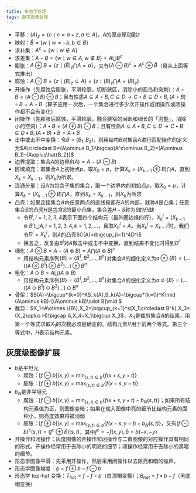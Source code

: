 ```yaml
---
title: 形态学处理
tags: 数字图像处理
---
```


- 平移：$(A)_z=\{c\mid c=a+z,a\in A\}$，$A$的原点移动到$z$
- 映射：$\hat{B}=\{w\mid w=-b,b\in B\}$
- 求补集：$A^c=\{w\mid w\notin A\}$
- 求差集：$A-B=\{w\mid w\in A,w \notin B\}=A\bigcup B^c$
- 膨胀：$A\oplus B=\{z\mid (\hat{B})_z\bigcap A=\emptyset\}$，又有$(A\ominus B)^c=A^c\oplus \hat{B}$（易从上面等式推出）
- 腐蚀：$A\ominus B=\{z\mid (B)_z \subseteq A\}=\{z\mid (B)_z\bigcap A=(B)_z\}$
- 开操作（先腐蚀后膨胀，平滑轮廓，切断狭区，消除小的孤岛和突刺）：$A\circ B=(A\ominus B)\oplus B$；且有性质$A\subseteq A\circ B,C\subseteq D \to C\circ B \subseteq D\circ B,(A \circ B)\circ B=A\circ B$（算子应用一次后，一个集合进行多少次开操作或闭操作或闭操作都不会有变化）
- 闭操作（先膨胀后腐蚀，平滑轮廓，融合狭窄的间断和细长的「沟壑」，消除小的空洞）：$A\bullet B=(A\oplus B)\ominus B$；且有性质$A\subseteq A\bullet B,C\subseteq D \to C\bullet B \subseteq D\bullet B,(A \bullet B)\bullet B=A\bullet B$
- 击中或击不中变换：令$B=(B_1,B_2)$，则用结构$B$对集合$A$进行匹配操作的定义为$A\circledast B=(A\ominus B_1)\bigcap(A^c\ominus B_2)=(A\ominus B_1)-(A\oplus\hat{B_2})$
- 边界提取：集合$A$的边界$\beta(A)=A-(A\ominus B)$
- 区域填充：取集合$A$上初始点$p$，取$X_0=p$，计算$X_k=(X_{k-1}\oplus B)\bigcap A$，直到$X_k=X_{k-1}$，则$X_k$为所求。
- 连通分量：设$A$为包含子集的集合，取一个边界内的初始点$p$，取$X_0=p$，计算$X_k=(X_{k-1}\oplus B)\bigcap A$，直到$X_k=X_{k-1}$，则$X_k$为所求
- 凸壳：如果连接集合$A$内任意两点的直线段都在$A$的内部，就称$A$是凸集；任意集合$S$的凸壳$H$是包含$S$的最小凸集，集合差$H-S$称为$S$的凸缺
  - 令$B^i,i=1,2,3,4$表示下图四个结构元（最外圈边缘四行），$X_k^i=(X_{k-1}\circledast B^i)\bigcup A ,i=1,2,3,4,k=1,2,\dots$，且取$X_0^i=A$。当$X_k^i=X_{k-1}^i$时，我们令$D^i=X_k^i$，则$A$的凸壳$C(A)=\bigcup_{i=1}^4D^i$
  - 换言之，反复由$B^i$对$A$做击中或击不中变换，直到结果不变化时得到$D^i$
- 细化：$A\otimes B=A-(A\circledast B)=A\bigcap(A\circledast B)^c$
  - 用结构元素序列$\{B\}=\{B^1,B^2,\dots,B^n\}$对集合$A$的细化定义为$a\otimes \{B\}=(\dots((A\otimes B^1)\otimes B^2)\dots)\otimes B^n$
- 粗化：$A\odot B=A\bigcup (A\circledast B)$
  - 用结构元素序列$\{B\}=\{B^1,B^2,\dots,B^n\}$对集合$A$的细化定义为$a\odot \{B\}=(\dots((A\odot B^1)\odot B^2)\dots)\odot B^n$
- 骨架：$S(A)=\bigcup*{k=0}^KS_k(A),S_k(A)=\bigcup*{k=0}^K\mid (A\ominus kB)-[(A\ominus kB)\odot B]\mid $
- 裁剪：$X_1=A\otimes \{B\},X_2=\bigcup_{k=1}^s(X_1\circledast B^k),X_3=(X_2\oplus H)\bigcap A,X_4=X_1\bigcup X_3$，$X_4$是裁剪集合$A$的结果。用第一个等式求取$X_1$的次数必须是确定的。结构元素$V$用于前两个等式。第三个等式中，$H$表示结构元素。

## 灰度级图像扩展

- $b$是平坦元
  - 腐蚀：$[f\ominus b](x,y)=\min_{(s,t)\in b}\{f(x+s,y+t)\}$
  - 膨胀：$[f\oplus b](x,y)=\max_{(s,t)\in b}\{f(x-s,y-t)\}$
- $b_N$是非平坦元
  - 腐蚀：$[f\ominus b](x,y)=\min_{(s,t)\in b}\{f(x+s,y+t)-b_N(s,t)\}$；如果所有结构元素值为正，则图像变暗；如果在输入图像中亮的细节比结构元素的面积小，则亮度效果将被消弱
  - 膨胀：$[f\oplus b](x,y)=\max_{(s,t)\in b}\{f(x-s,y-t)+b_N(s,t)\}$，又有$(f\ominus b)^c(s,t)=(f^c\oplus\hat{b})(s,t)$，其中$f^c=-f(x,y),\hat{b}=b(-x,-y)$
- 开操作和闭操作：灰度图像的开操作和闭操作与二值图像的对应操作具有相同的形式。开操作经常用于去除小的明亮的细节；闭操作经常用于去除小的黑暗的细节。
- 形态学图像平滑：先采用开操作，然后采用闭操作以去除亮和暗的噪声。
- 形态学图像梯度：$g=f\oplus b-f\ominus b$
- 形态学 top-hat 变换：$T_{hat}=f-f\circ b$（白顶帽变换）；$B_{hat}=f\bullet b-f$（黑底帽变换）
